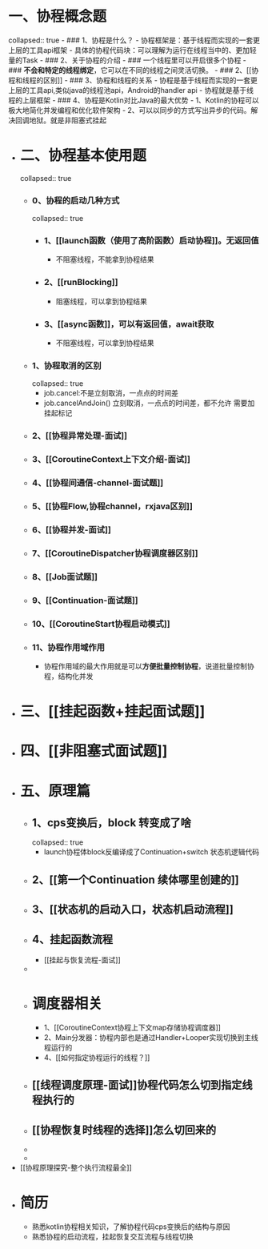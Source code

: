 # 一、协程概念题
collapsed:: true
	- ### 1、协程是什么？
		- 协程框架是：基于线程而实现的一套更上层的工具api框架
		- 具体的协程代码块：可以理解为运行在线程当中的、更加轻量的Task
	- ### 2、关于协程的介绍
		- ### 一个线程里可以开启很多个协程
		- ### **不会和特定的线程绑定**，它可以在不同的线程之间灵活切换。
	- ### 2、[[协程和线程的区别]]
	- ### 3、协程和线程的关系
		- 协程是基于线程而实现的一套更上层的工具api,类似java的线程池api，Android的handler api
		- 协程就是基于线程的上层框架
	- ### 4、协程是Kotlin对比Java的最大优势
		- 1、Kotlin的协程可以极大地简化并发编程和优化软件架构
		- 2、可以以同步的方式写出异步的代码。解决回调地狱。就是非阻塞式挂起
- # 二、协程基本使用题
  collapsed:: true
	- ###  0、协程的启动几种方式
	  collapsed:: true
		- ### 1、[[launch函数（使用了高阶函数）启动协程]]。无返回值
			- 不阻塞线程，不能拿到协程结果
		- ### 2、[[runBlocking]]
			- 阻塞线程，可以拿到协程结果
		- ### 3、[[async函数]]，可以有返回值，await获取
			- 不阻塞线程，可以拿到协程结果
	- ### 1、协程取消的区别
	  collapsed:: true
		- job.cancel:不是立刻取消，一点点的时间差
		- job.cancelAndJoin() 立刻取消，一点点的时间差，都不允许  需要加挂起标记
	- ### 2、[[协程异常处理-面试]]
	- ### 3、[[CoroutineContext上下文介绍-面试]]
	- ### 4、[[协程间通信-channel-面试题]]
	- ### 5、[[协程Flow,协程channel，rxjava区别]]
	- ### 6、[[协程并发-面试]]
	- ### 7、[[CoroutineDispatcher协程调度器区别]]
	- ### 8、[[Job面试题]]
	- ### 9、[[Continuation-面试题]]
	- ### 10、[[CoroutineStart协程启动模式]]
	- ### 11、协程作用域作用
		- 协程作用域的最大作用就是可以**方便批量控制协程**，说道批量控制协程，结构化并发
- # 三、[[挂起函数+挂起面试题]]
- # 四、[[非阻塞式面试题]]
- # 五、原理篇
	- ## 1、cps变换后，block 转变成了啥
	  collapsed:: true
		- launch协程体block反编译成了Continuation+switch 状态机逻辑代码
	- ## 2、[[第一个Continuation 续体哪里创建的]]
	- ## 3、[[状态机的启动入口，状态机启动流程]]
	- ## 4、挂起函数流程
		- [[挂起与恢复流程-面试]]
	-
	- # 调度器相关
		- 1、[[CoroutineContext协程上下文map存储协程调度器]]
		- 2、Main分发器：协程内部也是通过Handler+Looper实现切换到主线程运行的
		- 4、[[如何指定协程运行的线程？]]
	- ## [[线程调度原理-面试]]协程代码怎么切到指定线程执行的
	- ## [[协程恢复时线程的选择]]怎么切回来的
	-
	-
- [[协程原理探究-整个执行流程最全]]
- # 简历
	- 熟悉kotlin协程相关知识，了解协程代码cps变换后的结构与原因
	- 熟悉协程的启动流程，挂起恢复交互流程与线程切换
